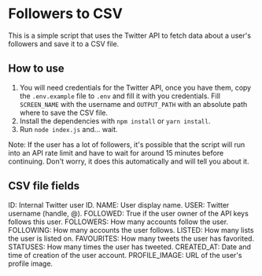 # Followers to CSV

This is a simple script that uses the Twitter API to fetch data about a user's followers and save it to a CSV file.

## How to use

1. You will need credentials for the Twitter API, once you have them, copy the `.env.example` file to `.env` and fill it with you credentials. Fill `SCREEN_NAME` with the username and `OUTPUT_PATH` with an absolute path where to save the CSV file.
2. Install the dependencies with `npm install` or `yarn install`.
3. Run `node index.js` and... wait.

Note: If the user has a lot of followers, it's possible that the script will run into an API rate limit and have to wait for around 15 minutes before continuing. Don't worry, it does this automatically and will tell you about it.

## CSV file fields

ID: Internal Twitter user ID.
NAME: User display name.
USER: Twitter username (handle, @).
FOLLOWED: True if the user owner of the API keys follows this user.
FOLLOWERS: How many accounts follow the user.
FOLLOWING: How many accounts the user follows.
LISTED: How many lists the user is listed on.
FAVOURITES: How many tweets the user has favorited.
STATUSES: How many times the user has tweeted.
CREATED_AT: Date and time of creation of the user account.
PROFILE_IMAGE: URL of the user's profile image.
